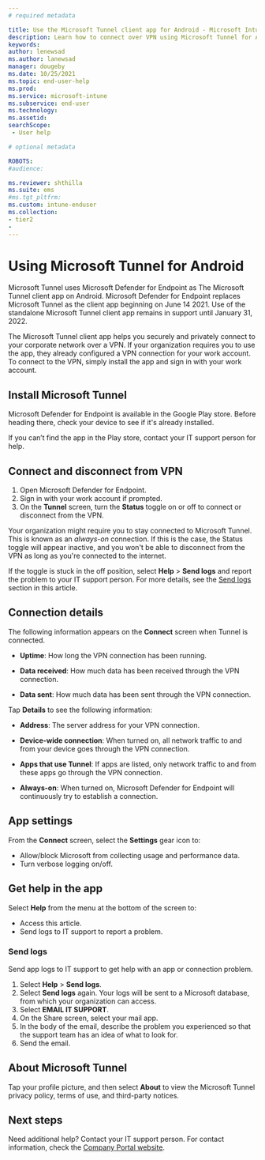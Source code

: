 ```yaml
---
# required metadata

title: Use the Microsoft Tunnel client app for Android - Microsoft Intune  | Microsoft Docs
description: Learn how to connect over VPN using Microsoft Tunnel for Android.  
keywords:
author: lenewsad
ms.author: lanewsad
manager: dougeby
ms.date: 10/25/2021
ms.topic: end-user-help
ms.prod:
ms.service: microsoft-intune
ms.subservice: end-user
ms.technology:
ms.assetid: 
searchScope:
 - User help

# optional metadata

ROBOTS:  
#audience:

ms.reviewer: shthilla
ms.suite: ems
#ms.tgt_pltfrm:
ms.custom: intune-enduser
ms.collection:
- tier2
- 
---
```



# Using Microsoft Tunnel for Android

Microsoft Tunnel uses Microsoft Defender for Endpoint as The Microsoft Tunnel client app on Android. Microsoft Defender for Endpoint replaces Microsoft Tunnel as the client app beginning on June 14 2021. Use of the standalone Microsoft Tunnel client app remains in support until January 31, 2022.

The Microsoft Tunnel client app helps you securely and privately connect to your corporate network over a VPN. If your organization requires you to use the app, they already configured a VPN connection for your work account. To connect to the VPN, simply install the app and sign in with your work account.
## Install Microsoft Tunnel  

Microsoft Defender for Endpoint is available in the Google Play store. Before heading there, check your device to see if it's already installed.   

If you can’t find the app in the Play store, contact your IT support person for help.  

 ## Connect and disconnect from VPN  

1. Open Microsoft Defender for Endpoint. 
2. Sign in with your work account if prompted.  
3. On the **Tunnel** screen, turn the **Status** toggle on or off to connect or disconnect from the VPN. 

Your organization might require you to stay connected to Microsoft Tunnel. This is known as an *always-on* connection. If this is the case, the Status toggle will appear inactive, and you won't be able to disconnect from the VPN as long as you're connected to the internet. 

If the toggle is stuck in the off position, select **Help** > **Send logs** and report the problem to your IT support person. For more details, see the [Send logs](use-microsoft-tunnel-android.md#send-logs) section in this article.  


## Connection details    

The following information appears on the **Connect** screen when Tunnel is connected.  

* **Uptime**: How long the VPN connection has been running. 

* **Data received**: How much data has been received through the VPN connection. 

* **Data sent**: How much data has been sent through the VPN connection.  

Tap **Details** to see the following information:  

* **Address**: The server address for your VPN connection. 

* **Device-wide connection**: When turned on, all network traffic to and from your device goes through the VPN connection.  

* **Apps that use Tunnel**: If apps are listed, only network traffic to and from these apps go through the VPN connection.   

* **Always-on**: When turned on, Microsoft Defender for Endpoint will continuously try to establish a connection.       

## App settings  

From the **Connect** screen, select the **Settings** gear icon to:

* Allow/block Microsoft from collecting usage and performance data. 
* Turn verbose logging on/off.  

## Get help in the app  
Select **Help** from the menu at the bottom of the screen to:  

* Access this article.  
* Send logs to IT support to report a problem.  

### Send logs   

Send app logs to IT support to get help with an app or connection problem.  

1. Select **Help** > **Send logs**.
2. Select **Send logs** again. Your logs will be sent to a Microsoft database, from which your organization can access. 
3. Select **EMAIL IT SUPPORT**. 
4. On the Share screen, select your mail app. 
5. In the body of the email, describe the problem you experienced so that the support team has an idea of what to look for. 
6. Send the email.  

## About Microsoft Tunnel
Tap your profile picture, and then select **About** to view the Microsoft Tunnel privacy policy, terms of use, and third-party notices.   


## Next steps  
Need additional help? Contact your IT support person. For contact information, check the [Company Portal website](https://go.microsoft.com/fwlink/?linkid=2010980).  


